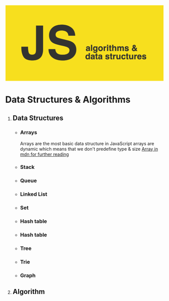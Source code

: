 ![javascript algorithm and data structures!](/assets/js.png "javascript algorithm and data structures")

# Data Structures & Algorithms

1. ## Data Structures

    - ### Arrays
        
        Arrays are the most basic data structure
        in JavaScript arrays are dynamic which means 
        that we don't predefine type & size
        [Array in mdn for further reading](https://developer.mozilla.org/en-US/docs/Web/JavaScript/Reference/Global_Objects/Array#)

    - ### Stack
    - ### Queue
    - ### Linked List
    - ### Set
    - ### Hash table
    - ### Hash table
    - ### Tree
    - ### Trie
    - ### Graph
  

2. ## Algorithm




